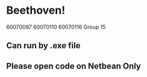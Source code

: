 # Beethoven!
60070097 60070110 60070116
Group 15

## Can run by .exe file
## Please open code on Netbean Only


